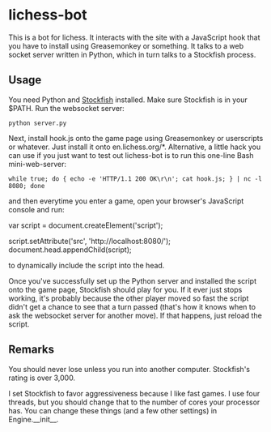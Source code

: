 # lichess-bot

This is a bot for lichess. It interacts with the site with a
JavaScript hook that you have to install using Greasemonkey or
something. It talks to a web socket server written in Python, which in
turn talks to a Stockfish process.

## Usage

You need Python and [Stockfish](http://Stockfishchess.org/) installed.
Make sure Stockfish is in your $PATH. Run the websocket server:

    python server.py

Next, install hook.js onto the game page using Greasemonkey or userscripts or
whatever. Just install it onto en.lichess.org/*. Alternative, a little
hack you can use if you just want to test out lichess-bot is to run this
one-line Bash mini-web-server:

    while true; do { echo -e 'HTTP/1.1 200 OK\r\n'; cat hook.js; } | nc -l 8080; done

and then everytime you enter a game, open your browser's JavaScript
console and run:

  var script = document.createElement('script');

  script.setAttribute('src', 'http://localhost:8080/');
  document.head.appendChild(script);

to dynamically include the script into the head.

Once you've successfully set up the Python server and installed the script onto
the game page, Stockfish should play for you. If it ever just stops working,
it's probably because the other player moved so fast the script didn't get a
chance to see that a turn passed (that's how it knows when to ask the websocket
server for another move). If that happens, just reload the script.

## Remarks

You should never lose unless you run into another computer. Stockfish's rating
is over 3,000.

<div>
I set Stockfish to favor aggressiveness because I like fast games. I use four
threads, but you should change that to the number of cores your processor has.
You can change these things (and a few other settings) in Engine.__init__.
</div>
